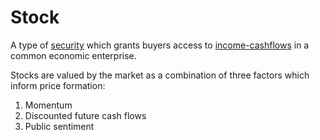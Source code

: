 # Stock

A type of [security](concepts/security.md) which grants buyers access to [income-cashflows](concepts/income-cashflows.md) in a common economic enterprise.

Stocks are valued by the market as a combination of three factors which inform price formation:

1. Momentum
2. Discounted future cash flows
3. Public sentiment